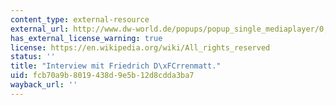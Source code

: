 ```yaml
---
content_type: external-resource
external_url: http://www.dw-world.de/popups/popup_single_mediaplayer/0,,2341536_type_audio_struct_9823_contentId_2341517,00.html
has_external_license_warning: true
license: https://en.wikipedia.org/wiki/All_rights_reserved
status: ''
title: "Interview mit Friedrich D\xFCrrenmatt."
uid: fcb70a9b-8019-438d-9e5b-12d8cdda3ba7
wayback_url: ''
---
```

